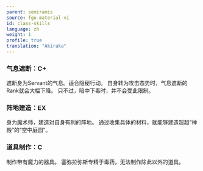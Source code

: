 ```yaml
---
parent: semiramis
source: fgo-material-vi
id: class-skills
language: zh
weight: 1
profile: true
translation: "Akiraka"
---
```


### 气息遮断：C+

遮断身为Servant的气息。适合隐秘行动。
自身转为攻击态势时，气息遮断的Rank就会大幅下降。
只不过，暗中下毒时，并不会受此限制。

### 阵地建造：EX

身为魔术师，建造对自身有利的阵地。
通过收集具体的材料，就能够建造超越“神殿”的“空中庭园”。

### 道具制作：C

制作带有魔力的器具。
塞弥拉弥斯专精于毒药，无法制作除此以外的道具。
